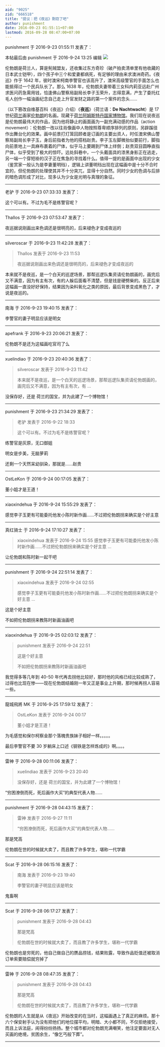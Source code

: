 ```yaml
---
aid: "9025"
zid: "666518"
title: "提议：把《夜巡》剽窃了吧"
author: punishment
date: 2016-09-23 01:55:11+07:00
lastmod: 2016-09-28 08:47:00+07:00
---
```


punishment 于 2016-9-23 01:55:11 发表了：

本帖最后由 punishment 于 2016-9-24 13:25 编辑 ![](http://www.yn.chinanews.com/pub/uploadfile/2011/1213/20111213025101552.jpg)

伦勃朗是荷兰人，算是髡贼盟友，还收集过东方奇珍（破产拍卖清单里有他收藏的日本武士铠甲），四个孩子中三个和爱妻都病死，有足够的理由来求澳洲奇药。《夜巡》作于 1642 年，彼时澳宋柯南李警官也该高升了，澳宋高级警官的手面怎么也能抵得过一个民兵队长了。那么 1638 年，伦勃朗夫妻带着三女科内莉亚远赴广州求医问药急需用钱，恰逢佛山警察局副局长李子玉荣升，志得意满，产生了委托红毛人创作一幅油画纪念自己走上升官发财之路的第一个案件的念头……

（以下篡改自维基百科《夜巡》介绍）《**夜巡**》（荷兰语：**De Nachtwacht**）是 17 世纪[荷兰](https://zh.wikipedia.org/wiki/%E8%8D%B7%E5%85%B0)画家[伦勃朗](https://zh.wikipedia.org/wiki/%E4%BC%A6%E5%8B%83%E6%9C%97)的名画。现藏于[荷兰](https://zh.wikipedia.org/wiki/%E8%8D%B7%E5%85%B0)[阿姆斯特丹国家博物馆](https://zh.wikipedia.org/wiki/%E9%98%BF%E5%A7%86%E6%96%AF%E7%89%B9%E4%B8%B9%E5%9B%BD%E5%AE%B6%E5%8D%9A%E7%89%A9%E9%A6%86)。我们现在说夜巡是伦勃朗最伟大的作品，因为他将静止的画面画为一副充满动感的作品（action movement）：伦勃朗一改以往肖像画中人物按照尊卑顺序排列的原则，另辟蹊径作出舞台化的效果。画中前景打灯笼回顾者是订画的主要出资人，时任澳宋佛山警察局副局长李子玉，身后前指者为他的搭档赵贵。李子玉左脚微抬似要前行，脚指向前景地上一具麻布裹着的尸体，似乎马上要踢到尸体上绊倒；赵贵双目圆睁直指尸体，似乎受到了极大的惊吓。远处斜巷中，一个头戴面具的漆黑身影正在逃走，另一端一个穿短褂的汉子正在焦急的寻找着什么。值得一提的是画面中出现的少女（鉴赏家一般认为是李妻董明珰），逻辑上讲董明珰出现在这幅画中是十分不合时宜的，但伦勃朗的处理使其并不十分突兀，显得十分自然。同时少女的色调与后排的暗色调形成了对比，现多认为少女是光明与真理的象征。

---

老驴 于 2016-9-23 07:33:33 发表了：

这个可以有。不过为毛不是练警官呢？

---

Thallos 于 2016-9-23 07:53:47 发表了：

夜巡据说刚画出来色调还是很明亮的，后来褪色才变成夜巡的

---

silveroscar 于 2016-9-23 11:42:28 发表了：

> Thallos 发表于 2016-9-23 11:53
>
> 夜巡据说刚画出来色调还是很明亮的，后来褪色才变成夜巡的

本来就不是夜巡，是一个白天的巡逻场景，那帮巡逻队集资请伦勃朗画的，画完后又不满意，因为有主有次，有的人躲后面看不清楚，但是钱是硬劈柴的。反正后来这幅画一直没好好保持，结果因为染料氧化之类的原因，最后背景变成黑色了，才说是夜巡的。

---

南海 于 2016-9-23 19:40:15 发表了：

李警官的妻子明显应该是明女

---

apefrank 于 2016-9-23 20:06:21 发表了：

伦勃朗不是还为这幅画吃官司了么

---

xuelindiao 于 2016-9-23 20:40:36 发表了：

> silveroscar 发表于 2016-9-23 11:42
>
> 本来就不是夜巡，是一个白天的巡逻场景，那帮巡逻队集资请伦勃朗画的，画完后又不满意，因为有主有次，有 ...

没保存好，还是 荷兰的国宝，并为此建了一个博物馆！

---

punishment 于 2016-9-23 21:34:29 发表了：

> 老驴 发表于 2016-9-22 18:33
>
> 这个可以有。不过为毛不是练警官呢？

练警官是灰原，无口御姐

明女是步美，无脑萝莉

还剩一个天然呆幼驯染，那就是……赵贵

---

OstLeKon 于 2016-9-24 00:17:05 发表了：

董小姐才是王道！

---

xiaoxindehua 于 2016-9-24 15:55:29 发表了：

感觉李子玉更有可能委托他发小陈时新作画……不过把伦勃朗拐来确实是个好主意

---

真红骑士 于 2016-9-24 17:10:27 发表了：

> xiaoxindehua 发表于 2016-9-24 15:55 感觉李子玉更有可能委托他发小陈时新作画……不过把伦勃朗拐来确实是个好主意 ...

让伦勃朗和陈时新一起干吧

---

punishment 于 2016-9-24 22:51:14 发表了：

> xiaoxindehua 发表于 2016-9-24 02:55
>
> 感觉李子玉更有可能委托他发小陈时新作画……不过把伦勃朗拐来确实是个好主意 ...

这是个好主意

不如把伦勃朗拐来教陈时新画油画吧

---

xiaoxindehua 于 2016-9-25 02:03:12 发表了：

> punishment 发表于 2016-9-24 22:51
>
> 这是个好主意
>
> 不如把伦勃朗拐来教陈时新画油画吧

我觉得多等几年到 40-50 年代再去拐他比较好，那时他的风格已经比较成熟了，过得也比现在惨——现在伦勃朗结婚刚一年又正是事业上升期，那时候再拐人容易一些。

---

龍城飛將 MK 于 2016-9-25 17:59:12 发表了：

> OstLeKon 发表于 2016-9-24 00:17
>
> 董小姐才是王道！

为毛感觉和保尔柯察金那个落魄贵族妹子相好一样。。。。。

最后李警官不要 30 岁躺床上口述《钢铁是怎样炼成的》啊。。。。

---

雷神 于 2016-9-28 00:11:06 发表了：

> xuelindiao 发表于 2016-9-23 20:40
>
> 没保存好，还是 荷兰的国宝，并为此建了一个博物馆！

“穷困潦倒而死，死后画作大买”的典型代表人物......

---

punishment 于 2016-9-28 04:43:15 发表了：

> 雷神 发表于 2016-9-27 11:11
>
> “穷困潦倒而死，死后画作大买”的典型代表人物......

那是梵高

伦勃朗在世的时候就大卖了，而且教了许多学生，堪称一代学霸

---

Scat 于 2016-9-28 06:15:16 发表了：

> 南海 发表于 2016-9-23 19:40
>
> 李警官的妻子明显应该是明女

鬼畜啊

---

Scat 于 2016-9-28 06:17:27 发表了：

> punishment 发表于 2016-9-28 04:43
>
> 那是梵高
>
> 伦勃朗在世的时候就大卖了，而且教了许多学生，堪称一代学霸

伦勃朗也是穷死的，他自己做自己的赝品捞钱，结果败露，导致作品贬值还被取消订单索要赔偿就穷掉了

---

雷神 于 2016-9-28 08:47:35 发表了：

> punishment 发表于 2016-9-28 04:43
>
> 那是梵高
>
> 伦勃朗在世的时候就大卖了，而且教了许多学生，堪称一代学霸

伦勃朗的人生就是从《夜巡》开始改变的在当时，这幅画遇上了真正的麻烦。那十六个保安射手认为没有把他们的地位摆平均，明暗、大小都不同，不仅拒绝接受，而且上诉法庭，闹得纷纷扬扬。整个城市都对伦勃朗充满嘲笑，他注定要面对无人买画的绝境，贫困余生，“像乞丐般下葬”。

---
